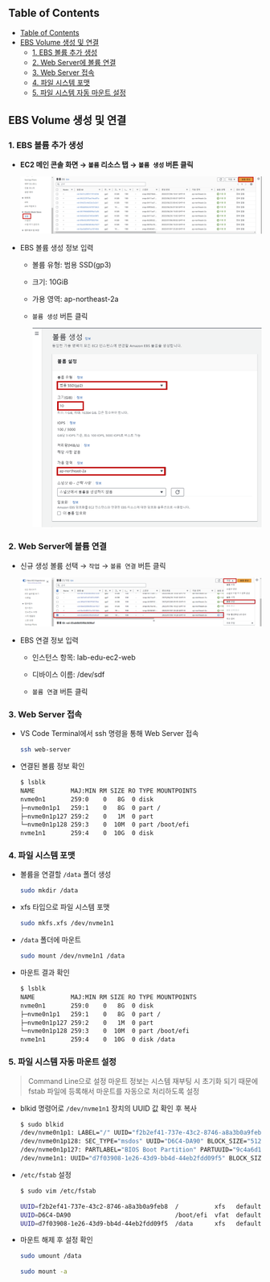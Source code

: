 ## Table of Contents
- [Table of Contents](#table-of-contents)
- [EBS Volume 생성 및 연결](#ebs-volume-생성-및-연결)
  - [1. EBS 볼륨 추가 생성](#1-ebs-볼륨-추가-생성)
  - [2. Web Server에 볼륨 연결](#2-web-server에-볼륨-연결)
  - [3. Web Server 접속](#3-web-server-접속)
  - [4. 파일 시스템 포맷](#4-파일-시스템-포맷)
  - [5. 파일 시스템 자동 마운트 설정](#5-파일-시스템-자동-마운트-설정)

## EBS Volume 생성 및 연결

### 1. EBS 볼륨 추가 생성

- **EC2 메인 콘솔 화면 → `볼륨` 리소스 탭 → `볼륨 생성` 버튼 클릭**

    ![alt text](./img/ebs_create_01.png)

- EBS 볼륨 생성 정보 입력

    - 볼륨 유형: 범용 SSD(gp3)

    - 크기: 10GiB

    - 가용 영역: ap-northeast-2a

    - `볼륨 생성` 버튼 클릭

        ![alt text](./img/ebs_create_02.png)

### 2. Web Server에 볼륨 연결

- 신규 생성 볼륨 선택 → `작업` → `볼륨 연결` 버튼 클릭

    ![alt text](./img/ebs_create_03.png)

- EBS 연결 정보 입력

    - 인스턴스 항목: lab-edu-ec2-web

    - 디바이스 이름: /dev/sdf

    - `볼륨 연결` 버튼 클릭

### 3. Web Server 접속

- VS Code Terminal에서 ssh 명령을 통해 Web Server 접속

    ```bash
    ssh web-server
    ```

- 연결된 볼륨 정보 확인

    ```bash
    $ lsblk
    NAME          MAJ:MIN RM SIZE RO TYPE MOUNTPOINTS
    nvme0n1       259:0    0   8G  0 disk 
    ├─nvme0n1p1   259:1    0   8G  0 part /
    ├─nvme0n1p127 259:2    0   1M  0 part 
    └─nvme0n1p128 259:3    0  10M  0 part /boot/efi
    nvme1n1       259:4    0  10G  0 disk 
    ```

### 4. 파일 시스템 포맷

- 볼륨을 연결할 `/data` 폴더 생성

    ```bash
    sudo mkdir /data
    ```

- xfs 타입으로 파일 시스템 포맷 

    ```bash
    sudo mkfs.xfs /dev/nvme1n1
    ```

- `/data` 폴더에 마운트

    ```bash
    sudo mount /dev/nvme1n1 /data
    ```

- 마운트 결과 확인

    ```bash
    $ lsblk
    NAME          MAJ:MIN RM SIZE RO TYPE MOUNTPOINTS
    nvme0n1       259:0    0   8G  0 disk 
    ├─nvme0n1p1   259:1    0   8G  0 part /
    ├─nvme0n1p127 259:2    0   1M  0 part 
    └─nvme0n1p128 259:3    0  10M  0 part /boot/efi
    nvme1n1       259:4    0  10G  0 disk /data
    ```

### 5. 파일 시스템 자동 마운트 설정

> Command Line으로 설정 마운트 정보는 시스템 재부팅 시 초기화 되기 때문에 fstab 파일에 등록해서 마운트를 자동으로 처리하도록 설정

- blkid 명령어로 `/dev/nvme1n1` 장치의 UUID 값 확인 후 복사

    ```bash
    $ sudo blkid
    /dev/nvme0n1p1: LABEL="/" UUID="f2b2ef41-737e-43c2-8746-a8a3b0a9feb8" BLOCK_SIZE="4096" TYPE="xfs" PARTLABEL="Linux" PARTUUID="78211cfb-c3f9-4d33-8fa9-b74de39853b2"
    /dev/nvme0n1p128: SEC_TYPE="msdos" UUID="D6C4-DA90" BLOCK_SIZE="512" TYPE="vfat" PARTLABEL="EFI System Partition" PARTUUID="11e41d8e-dee8-4c97-a1e4-9dab7d22bf71"
    /dev/nvme0n1p127: PARTLABEL="BIOS Boot Partition" PARTUUID="9c4a6d1a-eaff-4f1c-81e9-c078d27058e9"
    /dev/nvme1n1: UUID="d7f03908-1e26-43d9-bb4d-44eb2fdd09f5" BLOCK_SIZE="512" TYPE="xfs"
    ```
- `/etc/fstab` 설정

    ```bash
    $ sudo vim /etc/fstab
    ```

    ```bash
    UUID=f2b2ef41-737e-43c2-8746-a8a3b0a9feb8  /          xfs   defaults,noatime  1  1
    UUID=D6C4-DA90                             /boot/efi  vfat  defaults,noatime,uid=0,gid=0,umask=0077,shortname=winnt,x-systemd.automount 0  2
    UUID=d7f03908-1e26-43d9-bb4d-44eb2fdd09f5  /data      xfs   defaults,noatime  1  1 #내용추가
    ```

- 마운트 해제 후 설정 확인

    ```bash
    sudo umount /data
    ```

    ```bash
    sudo mount -a
    ```
<br>